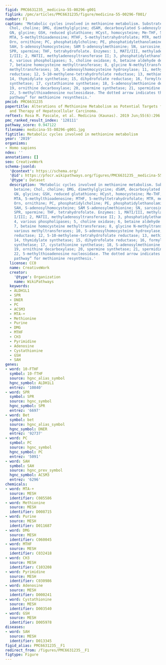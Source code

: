 ```yaml
---
figid: PMC6631235__medicina-55-00296-g001
figlink: /pmc/articles/PMC6631235/figure/medicina-55-00296-f001/
number: F1
caption: 'Metabolic cycles involved in methionine metabolism. Substrates: Bet, betaine;
  Chol, choline; DMG, dimethylglycine; dSAM, decarboxylated S-adenosylmethionine;
  GN, glycine; GSH, reduced glutathione; HCyst, homocysteine; Me-THF, 5,10-methylenetetrahydrofolate;
  MTA, 5-methylthioadenosine; MTHF, 5-methyltetrahydrofolate; MTR, methylthioribose;
  Orn, ornithine; PC, phosphatidylcholine; PE, phosphatidylethanolamine; Putr, putrescine;
  SAH, S-adenosylhomocysteine; SAM S-adenosylmethionine; SN, sarcosine; SPD, spermidine;
  SPR, spermine; THF, tetrahydrofolate. Enzymes: 1, MATI/III, methyladenosyltransferase
  I/III; 2, MATII, methyladenosyltransferase II; 3, phosphatidylethanolamine N–methyltransferase;
  4, various phospholipases; 5, choline oxidase; 6, betaine aldehyde dehydrogenase;
  7, betaine homocysteine methyltransferase; 8, glycine N-methyltransferase; 9, various
  methyltransferases; 10, S-adenosylhomocysteine hydroxylase; 11, methyltetrahydrofolate
  reductase; 12, 5-10-methylene-tetrahydrofolate reductase; 13, methionine synthetase;
  14, thymidylate synthetase; 15, dihydrofolate reductase; 16, formyltetrahydrofolate
  synthetase; 17, cystathionine synthetase; 18, S-adenosylmethionine decarboxylase;
  19, ornithine decarboxylase; 20, spermine synthetase; 21, spermidine synthetase;
  22, 5-methylthioadenosine nucleosidase. The dotted arrow indicates the “salving
  pathway” for methionine resynthesis.'
pmcid: PMC6631235
papertitle: Alterations of Methionine Metabolism as Potential Targets for the Prevention
  and Therapy of Hepatocellular Carcinoma.
reftext: Rosa M. Pascale, et al. Medicina (Kaunas). 2019 Jun;55(6):296.
pmc_ranked_result_index: '128111'
pathway_score: 0.947122
filename: medicina-55-00296-g001.jpg
figtitle: Metabolic cycles involved in methionine metabolism
year: '2019'
organisms:
- Homo sapiens
ndex: ''
annotations: []
seo: CreativeWork
schema-jsonld:
  '@context': https://schema.org/
  '@id': https://pfocr.wikipathways.org/figures/PMC6631235__medicina-55-00296-g001.html
  '@type': Dataset
  description: 'Metabolic cycles involved in methionine metabolism. Substrates: Bet,
    betaine; Chol, choline; DMG, dimethylglycine; dSAM, decarboxylated S-adenosylmethionine;
    GN, glycine; GSH, reduced glutathione; HCyst, homocysteine; Me-THF, 5,10-methylenetetrahydrofolate;
    MTA, 5-methylthioadenosine; MTHF, 5-methyltetrahydrofolate; MTR, methylthioribose;
    Orn, ornithine; PC, phosphatidylcholine; PE, phosphatidylethanolamine; Putr, putrescine;
    SAH, S-adenosylhomocysteine; SAM S-adenosylmethionine; SN, sarcosine; SPD, spermidine;
    SPR, spermine; THF, tetrahydrofolate. Enzymes: 1, MATI/III, methyladenosyltransferase
    I/III; 2, MATII, methyladenosyltransferase II; 3, phosphatidylethanolamine N–methyltransferase;
    4, various phospholipases; 5, choline oxidase; 6, betaine aldehyde dehydrogenase;
    7, betaine homocysteine methyltransferase; 8, glycine N-methyltransferase; 9,
    various methyltransferases; 10, S-adenosylhomocysteine hydroxylase; 11, methyltetrahydrofolate
    reductase; 12, 5-10-methylene-tetrahydrofolate reductase; 13, methionine synthetase;
    14, thymidylate synthetase; 15, dihydrofolate reductase; 16, formyltetrahydrofolate
    synthetase; 17, cystathionine synthetase; 18, S-adenosylmethionine decarboxylase;
    19, ornithine decarboxylase; 20, spermine synthetase; 21, spermidine synthetase;
    22, 5-methylthioadenosine nucleosidase. The dotted arrow indicates the “salving
    pathway” for methionine resynthesis.'
  license: CC0
  name: CreativeWork
  creator:
    '@type': Organization
    name: WikiPathways
  keywords:
  - ALDH1L1
  - SPR
  - DNER
  - PC
  - ACSM3
  - MTA-+
  - Methionine
  - Purine
  - DMG
  - MTHF
  - CH3
  - Pyrimidine
  - Adenosine
  - Cystathionine
  - GSH
  - SAH
genes:
- word: 10-FTHF
  symbol: 10-fTHF
  source: hgnc_alias_symbol
  hgnc_symbol: ALDH1L1
  entrez: '10840'
- word: SPR
  symbol: SPR
  source: hgnc_symbol
  hgnc_symbol: SPR
  entrez: '6697'
- word: Bet
  symbol: bet
  source: hgnc_alias_symbol
  hgnc_symbol: DNER
  entrez: '92737'
- word: PC
  symbol: PC
  source: hgnc_symbol
  hgnc_symbol: PC
  entrez: '5091'
- word: SAH
  symbol: SAH
  source: hgnc_prev_symbol
  hgnc_symbol: ACSM3
  entrez: '6296'
chemicals:
- word: MTA-+
  source: MESH
  identifier: C085586
- word: Methionine
  source: MESH
  identifier: D008715
- word: Purine
  source: MESH
  identifier: D011687
- word: DMG
  source: MESH
  identifier: C060045
- word: MTHF
  source: MESH
  identifier: C032418
- word: CH3
  source: MESH
  identifier: C103208
- word: Pyrimidine
  source: MESH
  identifier: C030986
- word: Adenosine
  source: MESH
  identifier: D000241
- word: Cystathionine
  source: MESH
  identifier: D003540
- word: GSH
  source: MESH
  identifier: D005978
diseases:
- word: SAH
  source: MESH
  identifier: D013345
figid_alias: PMC6631235__F1
redirect_from: /figures/PMC6631235__F1
figtype: Figure
---
```

